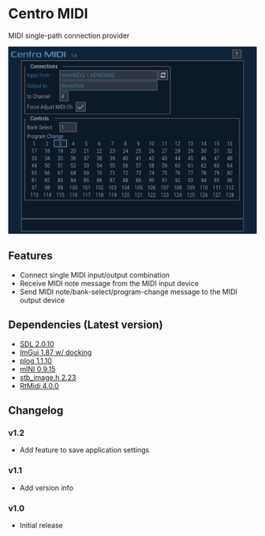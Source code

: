 ﻿# Centro MIDI
MIDI single-path connection provider

![](centro_midi_v1.0.png)

## Features
- Connect single MIDI input/output combination
- Receive MIDI note message from the MIDI input device
- Send MIDI note/bank-select/program-change message to the MIDI output device

## Dependencies (Latest version)
- [SDL 2.0.10](https://github.com/libsdl-org/SDL/tree/release-2.0.10)
- [ImGui 1.87 w/ docking](https://github.com/ocornut/imgui/tree/1ee252772ae9c0a971d06257bb5c89f628fa696a)
- [plog 1.1.10](https://github.com/SergiusTheBest/plog/tree/1.1.10)
- [mINI 0.9.15](https://github.com/metayeti/mINI/tree/0.9.15)
- [stb_image.h 2.23](https://github.com/nothings/stb/blob/787f1d646a981523297fa97f30986284dd245290/stb_image.h)
- [RtMidi 4.0.0](https://github.com/thestk/rtmidi/tree/4.0.0)

## Changelog

### v1.2
- Add feature to save application settings

### v1.1
- Add version info

### v1.0
- Initial release
